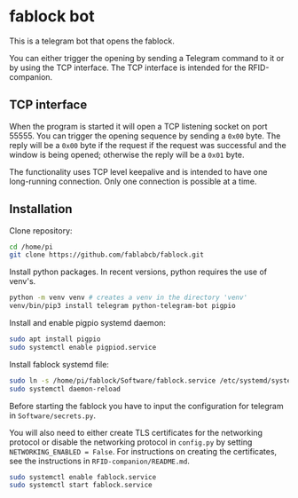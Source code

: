 # fablock bot

This is a telegram bot that opens the fablock.

You can either trigger the opening by sending a Telegram command to it or by using the TCP interface.
The TCP interface is intended for the RFID-companion.

## TCP interface

When the program is started it will open a TCP listening socket on port 55555.
You can trigger the opening sequence by sending a `0x00` byte.
The reply will be a `0x00` byte if the request if the request was successful and the window is being opened; otherwise the reply will be a `0x01` byte.

The functionality uses TCP level keepalive and is intended to have one long-running connection.
Only one connection is possible at a time.

## Installation

Clone repository:

```sh
cd /home/pi
git clone https://github.com/fablabcb/fablock.git
```

Install python packages. In recent versions, python requires the use of venv's.

```sh
python -m venv venv # creates a venv in the directory 'venv'
venv/bin/pip3 install telegram python-telegram-bot pigpio
```

Install and enable pigpio systemd daemon:

```sh
sudo apt install pigpio
sudo systemctl enable pigpiod.service
```

Install fablock systemd file:

```sh
sudo ln -s /home/pi/fablock/Software/fablock.service /etc/systemd/system/fablock.service
sudo systemctl daemon-reload
```

Before starting the fablock you have to input the configuration for telegram in `Software/secrets.py`.

You will also need to either create TLS certificates for the networking protocol or disable the networking protocol in `config.py` by setting `NETWORKING_ENABLED = False`.
For instructions on creating the certificates, see the instructions in `RFID-companion/README.md`.

```sh
sudo systemctl enable fablock.service
sudo systemctl start fablock.service
```
